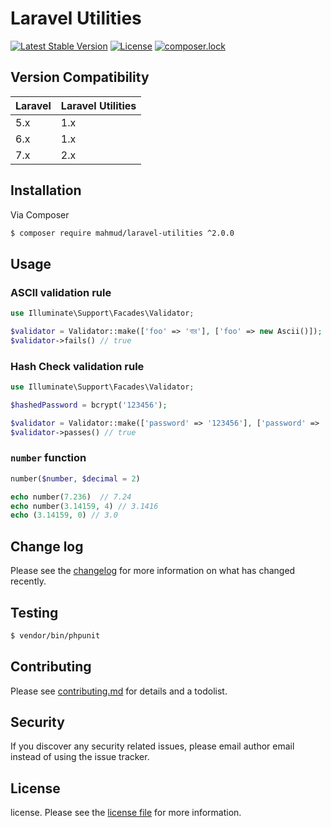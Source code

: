 # Laravel Utilities

[![Latest Stable Version](https://poser.pugx.org/mahmud/laravel-utilities/v/stable)](https://packagist.org/packages/mahmud/laravel-utilities)
[![License](https://poser.pugx.org/mahmud/laravel-utilities/license)](https://packagist.org/packages/mahmud/laravel-utilities)
[![composer.lock](https://poser.pugx.org/mahmud/laravel-utilities/composerlock)](https://packagist.org/packages/mahmud/laravel-utilities)

## Version Compatibility

| Laravel | Laravel Utilities |
|---------|-------------------|
| 5.x     | 1.x               |
| 6.x     | 1.x               |
| 7.x     | 2.x               |

## Installation

Via Composer

``` bash
$ composer require mahmud/laravel-utilities ^2.0.0
```

## Usage

### ASCII validation rule

```php
use Illuminate\Support\Facades\Validator;

$validator = Validator::make(['foo' => 'বার'], ['foo' => new Ascii()]);
$validator->fails() // true
```

### Hash Check validation rule

```php
use Illuminate\Support\Facades\Validator;

$hashedPassword = bcrypt('123456');

$validator = Validator::make(['password' => '123456'], ['password' => 'hash_check:' . $hashedPassword]);
$validator->passes() // true
```

### `number` function

```php
number($number, $decimal = 2)

echo number(7.236)  // 7.24
echo number(3.14159, 4) // 3.1416
echo (3.14159, 0) // 3.0
```

## Change log

Please see the [changelog](changelog.md) for more information on what has changed recently.

## Testing

``` bash
$ vendor/bin/phpunit
```

## Contributing

Please see [contributing.md](contributing.md) for details and a todolist.

## Security

If you discover any security related issues, please email author email instead of using the issue tracker.

## License

license. Please see the [license file](license.md) for more information.
